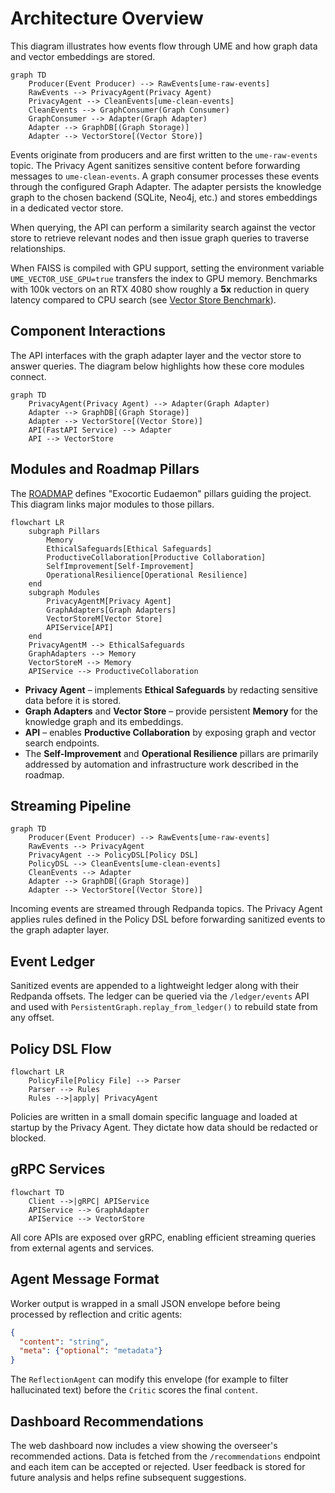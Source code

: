 # Architecture Overview

This diagram illustrates how events flow through UME and how graph data and vector embeddings are stored.

```mermaid
graph TD
    Producer(Event Producer) --> RawEvents[ume-raw-events]
    RawEvents --> PrivacyAgent(Privacy Agent)
    PrivacyAgent --> CleanEvents[ume-clean-events]
    CleanEvents --> GraphConsumer(Graph Consumer)
    GraphConsumer --> Adapter(Graph Adapter)
    Adapter --> GraphDB[(Graph Storage)]
    Adapter --> VectorStore[(Vector Store)]
```

Events originate from producers and are first written to the `ume-raw-events` topic. The Privacy Agent sanitizes sensitive
content before forwarding messages to `ume-clean-events`. A graph consumer processes these events through the configured
Graph Adapter. The adapter persists the knowledge graph to the chosen backend (SQLite, Neo4j, etc.) and stores
embeddings in a dedicated vector store.

When querying, the API can perform a similarity search against the vector store to retrieve relevant nodes and
then issue graph queries to traverse relationships.

When FAISS is compiled with GPU support, setting the environment variable
`UME_VECTOR_USE_GPU=true` transfers the index to GPU memory. Benchmarks with
100k vectors on an RTX 4080 show roughly a **5x** reduction in query latency
compared to CPU search (see [Vector Store Benchmark](VECTOR_BENCHMARKS.md)).

## Component Interactions

The API interfaces with the graph adapter layer and the vector store to answer
queries. The diagram below highlights how these core modules connect.

```mermaid
graph TD
    PrivacyAgent(Privacy Agent) --> Adapter(Graph Adapter)
    Adapter --> GraphDB[(Graph Storage)]
    Adapter --> VectorStore[(Vector Store)]
    API(FastAPI Service) --> Adapter
    API --> VectorStore
```

## Modules and Roadmap Pillars

The [ROADMAP](../ROADMAP.md) defines "Exocortic Eudaemon" pillars guiding the
project. This diagram links major modules to those pillars.

```mermaid
flowchart LR
    subgraph Pillars
        Memory
        EthicalSafeguards[Ethical Safeguards]
        ProductiveCollaboration[Productive Collaboration]
        SelfImprovement[Self-Improvement]
        OperationalResilience[Operational Resilience]
    end
    subgraph Modules
        PrivacyAgentM[Privacy Agent]
        GraphAdapters[Graph Adapters]
        VectorStoreM[Vector Store]
        APIService[API]
    end
    PrivacyAgentM --> EthicalSafeguards
    GraphAdapters --> Memory
    VectorStoreM --> Memory
    APIService --> ProductiveCollaboration
```

* **Privacy Agent** – implements **Ethical Safeguards** by redacting sensitive
  data before it is stored.
* **Graph Adapters** and **Vector Store** – provide persistent **Memory** for
  the knowledge graph and its embeddings.
* **API** – enables **Productive Collaboration** by exposing graph and vector
  search endpoints.
* The **Self-Improvement** and **Operational Resilience** pillars are primarily
  addressed by automation and infrastructure work described in the roadmap.

## Streaming Pipeline

```mermaid
graph TD
    Producer(Event Producer) --> RawEvents[ume-raw-events]
    RawEvents --> PrivacyAgent
    PrivacyAgent --> PolicyDSL[Policy DSL]
    PolicyDSL --> CleanEvents[ume-clean-events]
    CleanEvents --> Adapter
    Adapter --> GraphDB[(Graph Storage)]
    Adapter --> VectorStore[(Vector Store)]
```

Incoming events are streamed through Redpanda topics. The Privacy Agent applies
rules defined in the Policy DSL before forwarding sanitized events to the graph
adapter layer.

## Event Ledger

Sanitized events are appended to a lightweight ledger along with their
Redpanda offsets. The ledger can be queried via the `/ledger/events` API and
used with `PersistentGraph.replay_from_ledger()` to rebuild state from any
offset.

## Policy DSL Flow

```mermaid
flowchart LR
    PolicyFile[Policy File] --> Parser
    Parser --> Rules
    Rules -->|apply| PrivacyAgent
```

Policies are written in a small domain specific language and loaded at startup
by the Privacy Agent. They dictate how data should be redacted or blocked.

## gRPC Services

```mermaid
flowchart TD
    Client -->|gRPC| APIService
    APIService --> GraphAdapter
    APIService --> VectorStore
```

All core APIs are exposed over gRPC, enabling efficient streaming queries from
external agents and services.

## Agent Message Format

Worker output is wrapped in a small JSON envelope before being processed by
reflection and critic agents:

```json
{
  "content": "string",
  "meta": {"optional": "metadata"}
}
```

The `ReflectionAgent` can modify this envelope (for example to filter
hallucinated text) before the `Critic` scores the final `content`.

## Dashboard Recommendations

The web dashboard now includes a view showing the overseer's recommended
actions. Data is fetched from the `/recommendations` endpoint and each
item can be accepted or rejected. User feedback is stored for future
analysis and helps refine subsequent suggestions.
